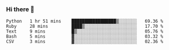 ### Hi there 👋

<!--START_SECTION:waka-->
```text
Python   1 hr 51 mins    █████████████████▒░░░░░░░   69.36 % 
Ruby     28 mins         ████▒░░░░░░░░░░░░░░░░░░░░   17.70 % 
Text     9 mins          █▒░░░░░░░░░░░░░░░░░░░░░░░   05.76 % 
Bash     5 mins          ▓░░░░░░░░░░░░░░░░░░░░░░░░   03.32 % 
CSV      3 mins          ▓░░░░░░░░░░░░░░░░░░░░░░░░   02.36 % 
```
<!--END_SECTION:waka-->

<!--
**arlenxuzj/arlenxuzj** is a ✨ _special_ ✨ repository because its `README.md` (this file) appears on your GitHub profile.

Here are some ideas to get you started:

- 🔭 I’m currently working on ...
- 🌱 I’m currently learning ...
- 👯 I’m looking to collaborate on ...
- 🤔 I’m looking for help with ...
- 💬 Ask me about ...
- 📫 How to reach me: ...
- 😄 Pronouns: ...
- ⚡ Fun fact: ...
-->
